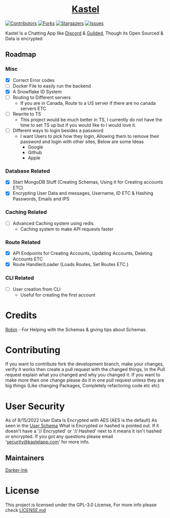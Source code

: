 <div>
<div align="center">
  <br />
  <p>
    <a href="https://kastelapp.com"><h1>Kastel</h1></a> 
  </p>
</div>

[![Contributors][contributors-shield]][contributors-url]
[![Forks][forks-shield]][forks-url]
[![Stargazers][stars-shield]][stars-url]
[![Issues][issues-shield]][issues-url]

Kastel Is a Chatting App like <a href="https://discord.com">Discord</a> & <a href="https://guilded.gg">Guilded</a>, Though its Open Sourced & Data is encrypted

## Roadmap
### Misc
- [x] Correct Error codes
- [ ] Docker File to easily run the backend
- [x] A Snowflake ID System
- [ ] Routing to Different servers
    - If you are in Canada, Route to a US server if there are no canada servers ETC
- [ ] Rewrite to TS
    - This project would be much better in TS, I currently do not have the time to set TS up but if you would like to I would love it.
- [ ] Different ways to login besides a password
    - I want Users to pick how they login, Allowing them to remove their password and login with other sites, Below are some Ideas
        - Google
        - Github
        - Apple
### Database Related
- [x] Start MongoDB Stuff (Creating Schemas, Using it for Creating accounts ETC)
- [x] Encrypting User Data and messages, Username, ID ETC & Hashing Passwords, Emails and IPS
### Caching Related
- [ ] Advanced Caching system using redis
    - Caching system to make API requests faster
### Route Related
- [x] API Endpoints for Creating Accounts, Updating Accounts, Deleting Accounts ETC
- [x] Route Handler/Loader (Loads Routes, Set Routes ETC.)
### CLI Related
- [ ] User creation from CLI
    - Useful for creating the first account

# Credits

[Robin][robin-github] - For Helping with the Schemas & giving tips about Schemas.

# Contributing

If you want to contribute fork the development branch, make your changes, verify it works then create a pull request with the changed things, In the Pull request explain what you changed and why you changed it. If you want to make more then one change please do it in one pull request unless they are big things (Like changing Packages, Completely refactoring code etc etc)


# User Security

As of 8/15/2022 User Data Is Encrypted with AES (AES is the default) As seen in the [User Schema](/utils/schemas/users/userSchema.js) What is Encrypted or hashed is pointed out. If it doesn't have a '// Encrypted' or '// Hashed' next to it means it isn't hashed or encrypted. If you got any questions please email 'security@kastelapp.com' for more info.

## Maintainers

[Darker-Ink](https://github.com/Darker-Ink)

# License

This project is licensed under the GPL-3.0 License, For more info please check [LICENSE.md](/LICENSE.md)

[contributors-shield]: https://img.shields.io/github/contributors/Kastelll/backend.svg?style=for-the-badge
[contributors-url]: https://github.com/Kastelll/backend/graphs/contributors
[forks-shield]: https://img.shields.io/github/forks/Kastelll/backend.svg?style=for-the-badge
[forks-url]: https://github.com/Kastelll/backend/network/members
[stars-shield]: https://img.shields.io/github/stars/Kastelll/backend.svg?style=for-the-badge
[stars-url]: https://github.com/Kastelll/backend/stargazers
[issues-shield]: https://img.shields.io/github/issues/Kastelll/backend.svg?style=for-the-badge
[issues-url]: https://github.com/Kastelll/backend/issues
[robin-github]: https://github.com/Robin-Sch
</div>
